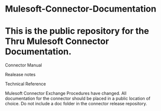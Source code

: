 # Mulesoft-Connector-Documentation

# This is the public repository for the Thru Mulesoft Connector Documentation.

Connector Manual

Realease notes

Technical Reference

Mulesoft Connector Exchange Procedures have changed. All documentation for the connector should be placed in a public location of choice.
Do not include a doc folder in the connector release repository.
